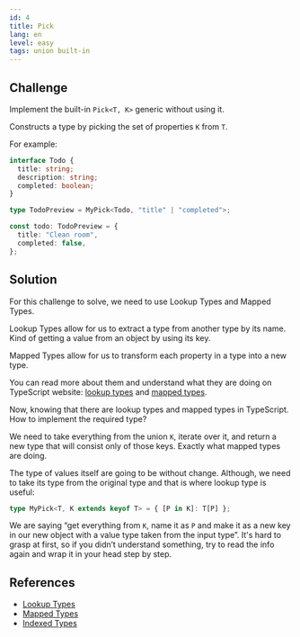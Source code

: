 ```yaml
---
id: 4
title: Pick
lang: en
level: easy
tags: union built-in
---
```


## Challenge

Implement the built-in `Pick<T, K>` generic without using it.

Constructs a type by picking the set of properties `K` from `T`.

For example:

```ts
interface Todo {
  title: string;
  description: string;
  completed: boolean;
}

type TodoPreview = MyPick<Todo, "title" | "completed">;

const todo: TodoPreview = {
  title: "Clean room",
  completed: false,
};
```

## Solution

For this challenge to solve, we need to use Lookup Types and Mapped Types.

Lookup Types allow for us to extract a type from another type by its name. Kind
of getting a value from an object by using its key.

Mapped Types allow for us to transform each property in a type into a new type.

You can read more about them and understand what they are doing on TypeScript
website:
[lookup types](https://www.typescriptlang.org/docs/handbook/release-notes/typescript-2-1.html#keyof-and-lookup-types)
and
[mapped types](https://www.typescriptlang.org/docs/handbook/2/mapped-types.html).

Now, knowing that there are lookup types and mapped types in TypeScript. How to
implement the required type?

We need to take everything from the union `K`, iterate over it, and return a new
type that will consist only of those keys. Exactly what mapped types are doing.

The type of values itself are going to be without change. Although, we need to
take its type from the original type and that is where lookup type is useful:

```ts
type MyPick<T, K extends keyof T> = { [P in K]: T[P] };
```

We are saying “get everything from `K`, name it as `P` and make it as a new key
in our new object with a value type taken from the input type”. It's hard to
grasp at first, so if you didn’t understand something, try to read the info
again and wrap it in your head step by step.

## References

- [Lookup Types](https://www.typescriptlang.org/docs/handbook/release-notes/typescript-2-1.html#keyof-and-lookup-types)
- [Mapped Types](https://www.typescriptlang.org/docs/handbook/2/mapped-types.html)
- [Indexed Types](https://www.typescriptlang.org/docs/handbook/2/indexed-access-types.html)
